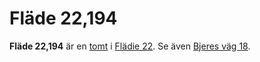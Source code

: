 # Fläde 22,194

**Fläde 22,194** är en [tomt](tomt) i [Flädie 22](Flädie%2022). Se även [Bjeres väg 18](Bjeres%20väg%2018).

